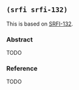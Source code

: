 
## `(srfi srfi-132)`

This is based on [SRFI-132](https://srfi.schemers.org/srfi-132/).

### Abstract

TODO

### Reference

TODO
